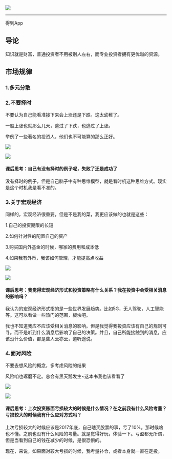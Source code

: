 ![](./../img/20200429225623.png)

-----------------------------------------------------------------

得到App

## 导论

知识就是财富，普通投资者不用被别人左右，而专业投资者拥有更优越的资源。

## 市场规律

### 1.多元分散



### 2.不要择时

不要认为自己能看准接下来会上涨还是下跌。这太幼稚了。

一般上涨也就那么几天，逃过了下跌，也逃过了上涨。

举例了一些著名的投资人，他们也不可能算的那么正好。

![](./../img/20200430125511.png)

![](./../img/20200430125306.jpg)

#### 课后思考：自己有没有择时的例子呢，失败了还是成功了

没有择时的例子，但是自己脑子中有种思维模型，就是看时机这种思维方式。现实是这个时机我是看不准的。

### 3.关于宏观经济

同样的，宏观经济很重要，但是不是我的菜，我更应该做的也就是这些：

1.自己的投资期限的长短

2.如何针对性的配置自己的资产

3.购买国内外基金的时候，哪家的费用和成本低

4.如果我有外币，我该如何管理，才能提高点收益

![](./../img/20200430130556.png)

![](./../img/20200430130609.jpg)

#### 课后思考：我觉得宏观经济形式和投资策略有什么关系？我在投资中会受相关消息的影响吗？

我认为的宏观经济形式指的是一些世界发展趋势。比如5G，无人驾驶，人工智能等。这可以看做一些热门的范围，板块吧。

我也不知道我应不应该受相关消息的影响。但是我觉得我投资应该有自己的规则可寻。而不是听到什么消息后影响了自己的决策。并且，自己所能接触到的消息，应该没什么价值，都是些人云亦云，道听途说。

### 4.面对风险

不要去想风险的概念，多考虑风险的结果

风险咱也琢磨不定。总会有黑天鹅发生~这本书我也该看看了

![](./../img/20200430223402.png)

![](./../img/20200430223307.jpg)

#### 课后思考：上次投资账面亏损较大的时候是什么情况？在之前我有什么风险考量？亏损较大的时候我有什么应对方式吗？

上次亏损较大的时候应该是2017年底，自己瞎买股票的事，亏了10%。那时候啥也不懂。之前也没有什么风险的考量。就是觉得好玩，体验一下。亏盈都无所谓，但是当看到自己的钱在减少的时候，是很恐惧的。

现在，来说，如果面对较大亏损的时候，我考量补仓，或者本身就一直在定投。